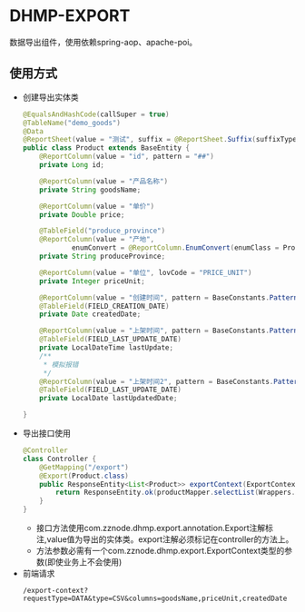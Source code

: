 # DHMP-EXPORT

数据导出组件，使用依赖spring-aop、apache-poi。

## 使用方式

- 创建导出实体类
  ```java
  @EqualsAndHashCode(callSuper = true)
  @TableName("demo_goods")
  @Data
  @ReportSheet(value = "测试", suffix = @ReportSheet.Suffix(suffixType = ReportSheet.SuffixType.DATE))
  public class Product extends BaseEntity {
      @ReportColumn(value = "id", pattern = "##")
      private Long id;
  
      @ReportColumn(value = "产品名称")
      private String goodsName;
  
      @ReportColumn(value = "单价")
      private Double price;
  
      @TableField("produce_province")
      @ReportColumn(value = "产地",
              enumConvert = @ReportColumn.EnumConvert(enumClass = Province.class, enumGetName = "provinceCode", enumValueName = "provinceName"))
      private String produceProvince;
  
      @ReportColumn(value = "单位", lovCode = "PRICE_UNIT")
      private Integer priceUnit;
  
      @ReportColumn(value = "创建时间", pattern = BaseConstants.Pattern.DATETIME)
      @TableField(FIELD_CREATION_DATE)
      private Date createdDate;
  
      @ReportColumn(value = "上架时间", pattern = BaseConstants.Pattern.DATETIME)
      @TableField(FIELD_LAST_UPDATE_DATE)
      private LocalDateTime lastUpdate;
      /**
       * 模拟报错
       */
      @ReportColumn(value = "上架时间2", pattern = BaseConstants.Pattern.DATETIME)
      @TableField(FIELD_LAST_UPDATE_DATE)
      private LocalDate lastUpdatedDate;
  
  }
  ```
- 导出接口使用
    ```java
    @Controller
    class Controller {
        @GetMapping("/export")
        @Export(Product.class)
        public ResponseEntity<List<Product>> exportContext(ExportContext exportContext) {
            return ResponseEntity.ok(productMapper.selectList(Wrappers.emptyWrapper()));
        }
    }
    ```
  * 接口方法使用com.zznode.dhmp.export.annotation.Export注解标注,value值为导出的实体类。export注解必须标记在controller的方法上。
  * 方法参数必需有一个com.zznode.dhmp.export.ExportContext类型的参数(即使业务上不会使用)
- 前端请求
  ```text
  /export-context?requestType=DATA&type=CSV&columns=goodsName,priceUnit,createdDate
  ```
  

